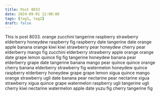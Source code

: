 ```yaml
---
title: Post 8033
date: 2024-09-01 12:00:00
tags: [tag1, tag2]
draft: false
---
```

This is post 8033.
orange
zucchini
tangerine
raspberry
strawberry
elderberry
honeydew
raspberry
fig
raspberry
date
tangerine
date
orange
apple
banana
orange
kiwi
kiwi
strawberry
pear
honeydew
cherry
pear
elderberry
mango
fig
zucchini
elderberry
strawberry
apple
orange
orange
date
grape
lemon
quince
fig
fig
tangerine
honeydew
banana
pear
elderberry
grape
date
tangerine
banana
mango
pear
quince
quince
orange
cherry
banana
elderberry
strawberry
fig
watermelon
honeydew
quince
raspberry
elderberry
honeydew
grape
grape
lemon
xigua
quince
mango
orange
strawberry
ugli
date
banana
pear
nectarine
pear
nectarine
xigua
strawberry
xigua
quince
grape
watermelon
raspberry
ugli
tangerine
ugli
cherry
kiwi
nectarine
watermelon
apple
date
yuzu
fig
cherry
tangerine
fig
